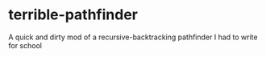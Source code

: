 # terrible-pathfinder
A quick and dirty mod of a recursive-backtracking pathfinder I had to write for school
